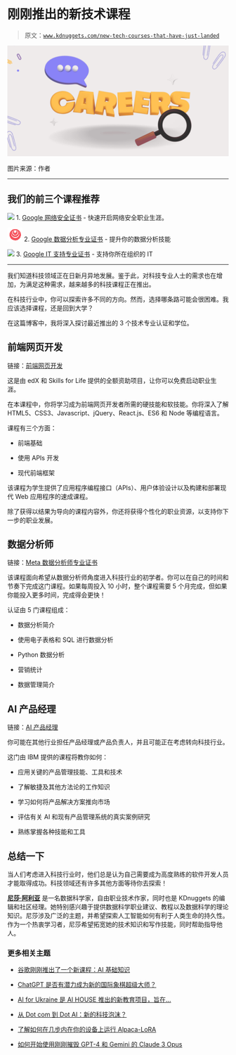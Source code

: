 # 刚刚推出的新技术课程

> 原文：[`www.kdnuggets.com/new-tech-courses-that-have-just-landed`](https://www.kdnuggets.com/new-tech-courses-that-have-just-landed)

![新技术课程](img/aef65c05d11708f6b46dd9ca6383e670.png)

图片来源：作者

* * *

## 我们的前三个课程推荐

![](img/0244c01ba9267c002ef39d4907e0b8fb.png) 1\. [Google 网络安全证书](https://www.kdnuggets.com/google-cybersecurity) - 快速开启网络安全职业生涯。

![](img/e225c49c3c91745821c8c0368bf04711.png) 2\. [Google 数据分析专业证书](https://www.kdnuggets.com/google-data-analytics) - 提升你的数据分析技能

![](img/0244c01ba9267c002ef39d4907e0b8fb.png) 3\. [Google IT 支持专业证书](https://www.kdnuggets.com/google-itsupport) - 支持你所在组织的 IT

* * *

我们知道科技领域正在日新月异地发展。鉴于此，对科技专业人士的需求也在增加，为满足这种需求，越来越多的科技课程正在推出。

在科技行业中，你可以探索许多不同的方向。然而，选择哪条路可能会很困难。我应该选择课程，还是回到大学？

在这篇博客中，我将深入探讨最近推出的 3 个技术专业认证和学位。

## 前端网页开发

链接：[前端网页开发](https://edx.sjv.io/9gor73)

这是由 edX 和 Skills for Life 提供的全额资助项目，让你可以免费启动职业生涯。

在本课程中，你将学习成为前端网页开发者所需的硬技能和软技能。你将深入了解 HTML5、CSS3、Javascript、jQuery、React.js、ES6 和 Node 等编程语言。

课程有三个方面：

+   前端基础

+   使用 APIs 开发

+   现代前端框架

该课程为学生提供了应用程序编程接口（APIs）、用户体验设计以及构建和部署现代 Web 应用程序的速成课程。

除了获得以结果为导向的课程内容外，你还将获得个性化的职业资源，以支持你下一步的职业发展。

## 数据分析师

链接：[Meta 数据分析师专业证书](https://imp.i384100.net/vNdOKe)

该课程面向希望从数据分析师角度进入科技行业的初学者。你可以在自己的时间和节奏下完成这门课程。如果每周投入 10 小时，整个课程需要 5 个月完成，但如果你能投入更多时间，完成得会更快！

认证由 5 门课程组成：

+   数据分析简介

+   使用电子表格和 SQL 进行数据分析

+   Python 数据分析

+   营销统计

+   数据管理简介

## AI 产品经理

链接：[AI 产品经理](https://imp.i384100.net/VmX0ER)

你可能在其他行业担任产品经理或产品负责人，并且可能正在考虑转向科技行业。

这门由 IBM 提供的课程将教你如何：

+   应用关键的产品管理技能、工具和技术

+   了解敏捷及其他方法论的工作知识

+   学习如何将产品解决方案推向市场

+   评估有关 AI 和现有产品管理系统的真实案例研究

+   熟练掌握各种技能和工具

## 总结一下

当人们考虑进入科技行业时，他们总是认为自己需要成为高度熟练的软件开发人员才能取得成功。科技领域还有许多其他方面等待你去探索！

[**尼莎·阿利亚**](https://www.linkedin.com/in/nisha-arya-ahmed/) 是一名数据科学家，自由职业技术作家，同时也是 KDnuggets 的编辑和社区经理。她特别感兴趣于提供数据科学职业建议、教程以及数据科学的理论知识。尼莎涉及广泛的主题，并希望探索人工智能如何有利于人类生命的持久性。作为一个热衷学习者，尼莎希望拓宽她的技术知识和写作技能，同时帮助指导他人。

### 更多相关主题

+   [谷歌刚刚推出了一个新课程：AI 基础知识](https://www.kdnuggets.com/google-have-just-dropped-a-new-course-ai-essentials)

+   [ChatGPT 是否有潜力成为新的国际象棋超级大师？](https://www.kdnuggets.com/does-chatgpt-have-the-potential-to-become-a-new-chess-super-grandmaster)

+   [AI for Ukraine 是 AI HOUSE 推出的新教育项目，旨在…](https://www.kdnuggets.com/2022/08/ai-house-ai-ukraine-new-educational-project-support-ukrainian-tech-community.html)

+   [从 Dot com 到 Dot AI：新的科技泡沫？](https://www.kdnuggets.com/dot-com-to-dot-ai-new-tech-bubble)

+   [了解如何在几步内在你的设备上运行 Alpaca-LoRA](https://www.kdnuggets.com/2023/05/learn-run-alpacalora-device-steps.html)

+   [如何开始使用刚刚摧毁 GPT-4 和 Gemini 的 Claude 3 Opus](https://www.kdnuggets.com/getting-started-with-claude-3-opus-that-just-destroyed-gpt-4-and-gemini)
